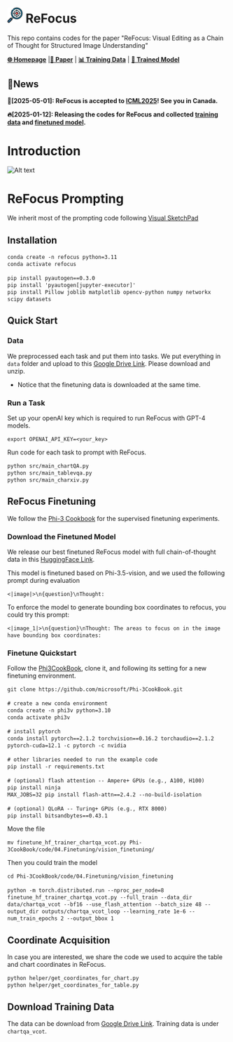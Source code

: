 # <img src="assets/icon.png" width="35" /> ReFocus

This repo contains codes for the paper "ReFocus: Visual Editing as a Chain of Thought for Structured Image Understanding"

[**🌐 Homepage**](https://zeyofu.github.io/ReFocus/) |[**📑 Paper**](https://arxiv.org/abs/2501.05452) |  [**📊 Training Data**](#download-training-data) | [**🔗 Trained Model**](#download-the-finetuned-model)


## 🔔News

 **🎉[2025-05-01]: ReFocus is accepted to [ICML2025](https://icml.cc/)! See you in Canada.**
 
 **🔥[2025-01-12]: Releasing the codes for ReFocus and collected [training data]() and [finetuned model](https://huggingface.co/Fiaa/ReFocus).**

# Introduction

![Alt text](assets/teaser.png)

# ReFocus Prompting
We inherit most of the prompting code following [Visual SketchPad](https://visualsketchpad.github.io/)

## Installation
```
conda create -n refocus python=3.11
conda activate refocus

pip install pyautogen==0.3.0
pip install 'pyautogen[jupyter-executor]'
pip install Pillow joblib matplotlib opencv-python numpy networkx scipy datasets
```

## Quick Start
### Data
We preprocessed each task and put them into tasks. We put everything in `data` folder and upload to this [Google Drive Link](https://drive.google.com/drive/folders/1Ic2BmpbGQ1pcZ6KabjmP9YxefKDq3TrN?usp=sharing). Please download and unzip.

* Notice that the finetuning data is downloaded at the same time.

### Run a Task
Set up your openAI key which is required to run ReFocus with GPT-4 models.

```
export OPENAI_API_KEY=<your_key>
```

Run code for each task to prompt with ReFocus.
```
python src/main_chartQA.py
python src/main_tablevqa.py
python src/main_charxiv.py
```

## ReFocus Finetuning
We follow the [Phi-3 Cookbook](https://github.com/microsoft/Phi-3CookBook/blob/main/md/04.Fine-tuning/FineTuning_Vision.md) for the supervised finetuning experiments. 

### Download the Finetuned Model
We release our best finetuned ReFocus model with full chain-of-thought data in this [HuggingFace Link](https://huggingface.co/Fiaa/ReFocus).

This model is finetuned based on Phi-3.5-vision, and we used the following prompt during evaluation
```
<|image|>\n{question}\nThought:
```
To enforce the model to generate bounding box coordinates to refocus, you could try this prompt:
```
<|image_1|>\n{question}\nThought: The areas to focus on in the image have bounding box coordinates:
```

### Finetune Quickstart
Follow the [Phi3CookBook](https://github.com/microsoft/Phi-3CookBook/blob/main/md/04.Fine-tuning/FineTuning_Vision.md), clone it, and following its setting for a new finetuning environment. 

```
git clone https://github.com/microsoft/Phi-3CookBook.git

# create a new conda environment
conda create -n phi3v python=3.10
conda activate phi3v

# install pytorch
conda install pytorch==2.1.2 torchvision==0.16.2 torchaudio==2.1.2 pytorch-cuda=12.1 -c pytorch -c nvidia

# other libraries needed to run the example code
pip install -r requirements.txt

# (optional) flash attention -- Ampere+ GPUs (e.g., A100, H100)
pip install ninja
MAX_JOBS=32 pip install flash-attn==2.4.2 --no-build-isolation

# (optional) QLoRA -- Turing+ GPUs (e.g., RTX 8000)
pip install bitsandbytes==0.43.1
```
Move the file 
```
mv finetune_hf_trainer_chartqa_vcot.py Phi-3CookBook/code/04.Finetuning/vision_finetuning/
```

Then you could train the model
```
cd Phi-3CookBook/code/04.Finetuning/vision_finetuning

python -m torch.distributed.run --nproc_per_node=8 finetune_hf_trainer_chartqa_vcot.py --full_train --data_dir data/chartqa_vcot --bf16 --use_flash_attention --batch_size 48 --output_dir outputs/chartqa_vcot_loop --learning_rate 1e-6 --num_train_epochs 2 --output_bbox 1
```

## Coordinate Acquisition
In case you are interested, we share the code we used to acquire the table and chart coordinates in ReFocus. 
```
python helper/get_coordinates_for_chart.py
python helper/get_coordinates_for_table.py
```

## Download Training Data
The data can be download from [Google Drive Link](https://drive.google.com/drive/folders/1Ic2BmpbGQ1pcZ6KabjmP9YxefKDq3TrN?usp=sharing). Training data is under `chartqa_vcot`.
